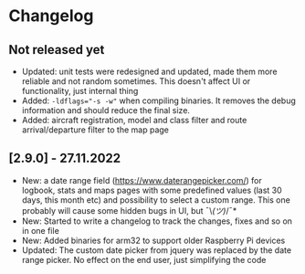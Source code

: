 # Changelog

## Not released yet

- Updated: unit tests were redesigned and updated, made them more reliable and not random sometimes. This doesn't affect UI or functionality, just internal thing
- Added: `-ldflags="-s -w"` when compiling binaries. It removes the debug information and should reduce the final size.
- Added: aircraft registration, model and class filter and route arrival/departure filter to the map page

## [2.9.0] - 27.11.2022

- New: a date range field (https://www.daterangepicker.com/) for logbook, stats and maps pages with some predefined values (last 30 days, this month etc) and possibility to select a custom range. This one probably will cause some hidden bugs in UI, but ¯\\_(ツ)_/¯*
- New: Started to write a changelog to track the changes, fixes and so on in one file
- New: Added binaries for arm32 to support older Raspberry Pi devices
- Updated: The custom date picker from jquery was replaced by the date range picker. No effect on the end user, just simplifying the code
